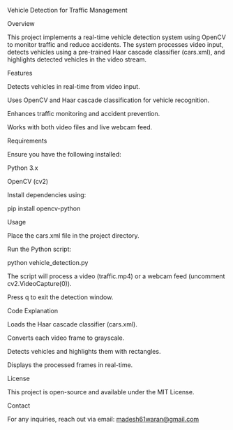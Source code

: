 Vehicle Detection for Traffic Management

Overview

This project implements a real-time vehicle detection system using OpenCV to monitor traffic and reduce accidents. The system processes video input, detects vehicles using a pre-trained Haar cascade classifier (cars.xml), and highlights detected vehicles in the video stream.

Features

Detects vehicles in real-time from video input.

Uses OpenCV and Haar cascade classification for vehicle recognition.

Enhances traffic monitoring and accident prevention.

Works with both video files and live webcam feed.

Requirements

Ensure you have the following installed:

Python 3.x

OpenCV (cv2)

Install dependencies using:

pip install opencv-python

Usage

Place the cars.xml file in the project directory.

Run the Python script:

python vehicle_detection.py

The script will process a video (traffic.mp4) or a webcam feed (uncomment cv2.VideoCapture(0)).

Press q to exit the detection window.

Code Explanation

Loads the Haar cascade classifier (cars.xml).

Converts each video frame to grayscale.

Detects vehicles and highlights them with rectangles.

Displays the processed frames in real-time.



License

This project is open-source and available under the MIT License.

Contact

For any inquiries, reach out via email: madesh61waran@gmail.com
